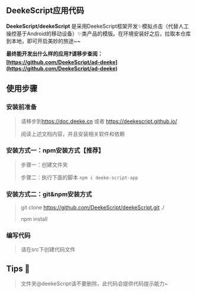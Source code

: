 ## DeekeScript应用代码

**DeekeScript/deekeScript** 是采用DeekeScript框架开发✨模拟点击（代替人工操控基于Android的移动设备）✨类产品的模版。在环境安装好之后，拉取本仓库到本地，即可开启美妙的旅途~~

**最终能开发出什么样的应用❓请移步查阅：
[https://github.com/DeekeScript/ad-deeke](https://github.com/DeekeScript/ad-deeke)**


## 使用步骤


### 安装前准备
> 请移步到<a target="_blank" href="https://doc.deeke.cn">https://doc.deeke.cn</a> 或者 <a target="_blank" href="https://deekescript.github.io/">https://deekescript.github.io/</a>
>
> 阅读上述文档内容，并且安装相关软件和依赖

### 安装方式一：npm安装方式【推荐】
> 步骤一：创建文件夹
> 
> 步骤二：执行下面的脚本
```npm i deeke-script-app```

### 安装方式二：git&npm安装方式
> git clone https://github.com/DeekeScript/deekeScript.git ./
> 
> npm install

### 编写代码
> 请在src下创建代码文件


## Tips 📢
> 文件夹@deekeScript请不要删除，此代码会提供代码提示能力~
